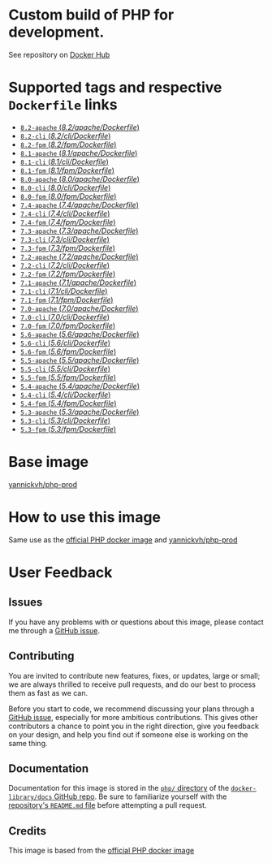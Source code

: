 # Custom build of PHP for development.

See repository on [Docker Hub](https://hub.docker.com/r/yannickvh/php-dev)

# Supported tags and respective `Dockerfile` links

- [ `8.2-apache` (*8.2/apache/Dockerfile*)](https://github.com/yvh/docker-php-dev/blob/main/8.2/apache/Dockerfile)
- [ `8.2-cli` (*8.2/cli/Dockerfile*)](https://github.com/yvh/docker-php-dev/blob/main/8.2/cli/Dockerfile)
- [ `8.2-fpm` (*8.2/fpm/Dockerfile*)](https://github.com/yvh/docker-php-dev/blob/main/8.2/fpm/Dockerfile)
- [ `8.1-apache` (*8.1/apache/Dockerfile*)](https://github.com/yvh/docker-php-dev/blob/main/8.1/apache/Dockerfile)
- [ `8.1-cli` (*8.1/cli/Dockerfile*)](https://github.com/yvh/docker-php-dev/blob/main/8.1/cli/Dockerfile)
- [ `8.1-fpm` (*8.1/fpm/Dockerfile*)](https://github.com/yvh/docker-php-dev/blob/main/8.1/fpm/Dockerfile)
- [ `8.0-apache` (*8.0/apache/Dockerfile*)](https://github.com/yvh/docker-php-dev/blob/main/8.0/apache/Dockerfile)
- [ `8.0-cli` (*8.0/cli/Dockerfile*)](https://github.com/yvh/docker-php-dev/blob/main/8.0/cli/Dockerfile)
- [ `8.0-fpm` (*8.0/fpm/Dockerfile*)](https://github.com/yvh/docker-php-dev/blob/main/8.0/fpm/Dockerfile)
- [ `7.4-apache` (*7.4/apache/Dockerfile*)](https://github.com/yvh/docker-php-dev/blob/main/7.4/apache/Dockerfile)
- [ `7.4-cli` (*7.4/cli/Dockerfile*)](https://github.com/yvh/docker-php-dev/blob/main/7.4/cli/Dockerfile)
- [ `7.4-fpm` (*7.4/fpm/Dockerfile*)](https://github.com/yvh/docker-php-dev/blob/main/7.4/fpm/Dockerfile)
- [ `7.3-apache` (*7.3/apache/Dockerfile*)](https://github.com/yvh/docker-php-dev/blob/main/7.3/apache/Dockerfile)
- [ `7.3-cli` (*7.3/cli/Dockerfile*)](https://github.com/yvh/docker-php-dev/blob/main/7.3/cli/Dockerfile)
- [ `7.3-fpm` (*7.3/fpm/Dockerfile*)](https://github.com/yvh/docker-php-dev/blob/main/7.3/fpm/Dockerfile)
- [ `7.2-apache` (*7.2/apache/Dockerfile*)](https://github.com/yvh/docker-php-dev/blob/main/7.2/apache/Dockerfile)
- [ `7.2-cli` (*7.2/cli/Dockerfile*)](https://github.com/yvh/docker-php-dev/blob/main/7.2/cli/Dockerfile)
- [ `7.2-fpm` (*7.2/fpm/Dockerfile*)](https://github.com/yvh/docker-php-dev/blob/main/7.2/fpm/Dockerfile)
- [ `7.1-apache` (*7.1/apache/Dockerfile*)](https://github.com/yvh/docker-php-dev/blob/main/7.1/apache/Dockerfile)
- [ `7.1-cli` (*7.1/cli/Dockerfile*)](https://github.com/yvh/docker-php-dev/blob/main/7.1/cli/Dockerfile)
- [ `7.1-fpm` (*7.1/fpm/Dockerfile*)](https://github.com/yvh/docker-php-dev/blob/main/7.1/fpm/Dockerfile)
- [ `7.0-apache` (*7.0/apache/Dockerfile*)](https://github.com/yvh/docker-php-dev/blob/main/7.0/apache/Dockerfile)
- [ `7.0-cli` (*7.0/cli/Dockerfile*)](https://github.com/yvh/docker-php-dev/blob/main/7.0/cli/Dockerfile)
- [ `7.0-fpm` (*7.0/fpm/Dockerfile*)](https://github.com/yvh/docker-php-dev/blob/main/7.0/fpm/Dockerfile)
- [ `5.6-apache` (*5.6/apache/Dockerfile*)](https://github.com/yvh/docker-php-dev/blob/main/5.6/apache/Dockerfile)
- [ `5.6-cli` (*5.6/cli/Dockerfile*)](https://github.com/yvh/docker-php-dev/blob/main/5.6/cli/Dockerfile)
- [ `5.6-fpm` (*5.6/fpm/Dockerfile*)](https://github.com/yvh/docker-php-dev/blob/main/5.6/fpm/Dockerfile)
- [ `5.5-apache` (*5.5/apache/Dockerfile*)](https://github.com/yvh/docker-php-dev/blob/main/5.5/apache/Dockerfile)
- [ `5.5-cli` (*5.5/cli/Dockerfile*)](https://github.com/yvh/docker-php-dev/blob/main/5.5/cli/Dockerfile)
- [ `5.5-fpm` (*5.5/fpm/Dockerfile*)](https://github.com/yvh/docker-php-dev/blob/main/5.5/fpm/Dockerfile)
- [ `5.4-apache` (*5.4/apache/Dockerfile*)](https://github.com/yvh/docker-php-dev/blob/main/5.4/apache/Dockerfile)
- [ `5.4-cli` (*5.4/cli/Dockerfile*)](https://github.com/yvh/docker-php-dev/blob/main/5.4/cli/Dockerfile)
- [ `5.4-fpm` (*5.4/fpm/Dockerfile*)](https://github.com/yvh/docker-php-dev/blob/main/5.4/fpm/Dockerfile)
- [ `5.3-apache` (*5.3/apache/Dockerfile*)](https://github.com/yvh/docker-php-dev/blob/main/5.3/apache/Dockerfile)
- [ `5.3-cli` (*5.3/cli/Dockerfile*)](https://github.com/yvh/docker-php-dev/blob/main/5.3/cli/Dockerfile)
- [ `5.3-fpm` (*5.3/fpm/Dockerfile*)](https://github.com/yvh/docker-php-dev/blob/main/5.3/fpm/Dockerfile)

# Base image

[yannickvh/php-prod](https://hub.docker.com/r/yannickvh/php-prod)

# How to use this image

Same use as the [official PHP docker image](https://hub.docker.com/_/php/) and [yannickvh/php-prod](https://hub.docker.com/r/yannickvh/php-prod)

# User Feedback

## Issues

If you have any problems with or questions about this image, please contact me through a [GitHub issue](https://github.com/yvh/docker-php-dev/issues).

## Contributing

You are invited to contribute new features, fixes, or updates, large or small; we are always thrilled to receive pull requests, and do our best to process them as fast as we can.

Before you start to code, we recommend discussing your plans through a [GitHub issue](https://github.com/docker-library/php/issues), especially for more ambitious contributions. This gives other contributors a chance to point you in the right direction, give you feedback on your design, and help you find out if someone else is working on the same thing.

## Documentation

Documentation for this image is stored in the [`php/` directory](https://github.com/docker-library/docs/tree/master/php) of the [`docker-library/docs` GitHub repo](https://github.com/docker-library/docs). Be sure to familiarize yourself with the [repository's `README.md` file](https://github.com/docker-library/docs/blob/master/README.md) before attempting a pull request.

## Credits

This image is based from the [official PHP docker image](https://hub.docker.com/_/php/)
